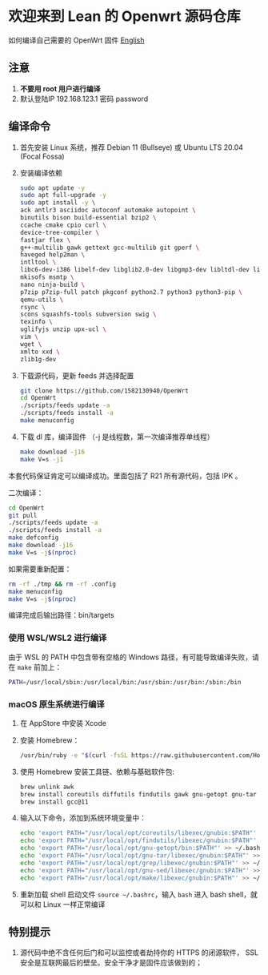 # 欢迎来到 Lean 的 Openwrt 源码仓库

如何编译自己需要的 OpenWrt 固件 [English](./README_EN.md)

## 注意

1. **不要用 root 用户进行编译**
3. 默认登陆IP 192.168.123.1 密码 password

## 编译命令

1. 首先安装 Linux 系统，推荐 Debian 11 (Bullseye) 或 Ubuntu LTS 20.04 (Focal Fossa)

2. 安装编译依赖

   ```bash
   sudo apt update -y
   sudo apt full-upgrade -y
   sudo apt install -y \
   ack antlr3 asciidoc autoconf automake autopoint \
   binutils bison build-essential bzip2 \
   ccache cmake cpio curl \
   device-tree-compiler \
   fastjar flex \
   g++-multilib gawk gettext gcc-multilib git gperf \
   haveged help2man \
   intltool \
   libc6-dev-i386 libelf-dev libglib2.0-dev libgmp3-dev libltdl-dev libmpc-dev libmpfr-dev libncurses5-dev libncursesw5-dev libreadline-dev libssl-dev libtool lrzsz \
   mkisofs msmtp \
   nano ninja-build \
   p7zip p7zip-full patch pkgconf python2.7 python3 python3-pip \
   qemu-utils \
   rsync \
   scons squashfs-tools subversion swig \
   texinfo \
   uglifyjs unzip upx-ucl \
   vim \
   wget \
   xmlto xxd \
   zlib1g-dev
   ```

3. 下载源代码，更新 feeds 并选择配置

   ```bash
   git clone https://github.com/1582130940/OpenWrt
   cd OpenWrt
   ./scripts/feeds update -a
   ./scripts/feeds install -a
   make menuconfig
   ```

4. 下载 dl 库，编译固件
（-j 是线程数，第一次编译推荐单线程）

   ```bash
   make download -j16
   make V=s -j1
   ```

本套代码保证肯定可以编译成功。里面包括了 R21 所有源代码，包括 IPK 。

二次编译：

```bash
cd OpenWrt
git pull
./scripts/feeds update -a
./scripts/feeds install -a
make defconfig
make download -j16
make V=s -j$(nproc)
```

如果需要重新配置：

```bash
rm -rf ./tmp && rm -rf .config
make menuconfig
make V=s -j$(nproc)
```

编译完成后输出路径：bin/targets

### 使用 WSL/WSL2 进行编译

由于 WSL 的 PATH 中包含带有空格的 Windows 路径，有可能导致编译失败，请在 `make` 前加上：

```bash
PATH=/usr/local/sbin:/usr/local/bin:/usr/sbin:/usr/bin:/sbin:/bin
```

### macOS 原生系统进行编译

1. 在 AppStore 中安装 Xcode

2. 安装 Homebrew：

   ```bash
   /usr/bin/ruby -e "$(curl -fsSL https://raw.githubusercontent.com/Homebrew/install/master/install)"
   ```

3. 使用 Homebrew 安装工具链、依赖与基础软件包:

   ```bash
   brew unlink awk
   brew install coreutils diffutils findutils gawk gnu-getopt gnu-tar grep make ncurses pkg-config quilt wget xz
   brew install gcc@11
   ```

4. 输入以下命令，添加到系统环境变量中：

   ```bash
   echo 'export PATH="/usr/local/opt/coreutils/libexec/gnubin:$PATH"' >> ~/.bashrc
   echo 'export PATH="/usr/local/opt/findutils/libexec/gnubin:$PATH"' >> ~/.bashrc
   echo 'export PATH="/usr/local/opt/gnu-getopt/bin:$PATH"' >> ~/.bashrc
   echo 'export PATH="/usr/local/opt/gnu-tar/libexec/gnubin:$PATH"' >> ~/.bashrc
   echo 'export PATH="/usr/local/opt/grep/libexec/gnubin:$PATH"' >> ~/.bashrc
   echo 'export PATH="/usr/local/opt/gnu-sed/libexec/gnubin:$PATH"' >> ~/.bashrc
   echo 'export PATH="/usr/local/opt/make/libexec/gnubin:$PATH"' >> ~/.bashrc
   ```

5. 重新加载 shell 启动文件 `source ~/.bashrc`，输入 `bash` 进入 bash shell，就可以和 Linux 一样正常编译

## 特别提示

1. 源代码中绝不含任何后门和可以监控或者劫持你的 HTTPS 的闭源软件， SSL 安全是互联网最后的壁垒。安全干净才是固件应该做到的；
